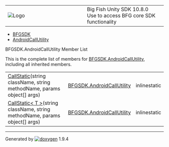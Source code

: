 <table>
<colgroup>
<col style="width: 50%" />
<col style="width: 50%" />
</colgroup>
<tbody>
<tr class="odd">
<td><img src="Icon-100.png" alt="Logo" /></td>
<td><div id="projectname">
Big Fish Unity SDK<span id="projectnumber"> 10.8.0</span>
</div>
<div id="projectbrief">
Use to access BFG core SDK functionality
</div></td>
</tr>
</tbody>
</table>

  - [BFGSDK](namespace_b_f_g_s_d_k.html)
  - [AndroidCallUtility](class_b_f_g_s_d_k_1_1_android_call_utility.html)

BFGSDK.AndroidCallUtility Member List

This is the complete list of members for
[BFGSDK.AndroidCallUtility](class_b_f_g_s_d_k_1_1_android_call_utility.html),
including all inherited members.

|                                                                                                                                                                     |                                                                              |              |
| ------------------------------------------------------------------------------------------------------------------------------------------------------------------- | ---------------------------------------------------------------------------- | ------------ |
| [CallStatic](class_b_f_g_s_d_k_1_1_android_call_utility.html#a221c6bb009742fd0b1d69866f108f99a)(string className, string methodName, params object\[\] args)        | [BFGSDK.AndroidCallUtility](class_b_f_g_s_d_k_1_1_android_call_utility.html) | inlinestatic |
| [CallStatic\< T \>](class_b_f_g_s_d_k_1_1_android_call_utility.html#ad3cdaa4259df4c135d13457e1497d49b)(string className, string methodName, params object\[\] args) | [BFGSDK.AndroidCallUtility](class_b_f_g_s_d_k_1_1_android_call_utility.html) | inlinestatic |

-----

Generated
by [![doxygen](doxygen.svg)](https://www.doxygen.org/index.html) 1.9.4
